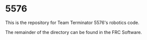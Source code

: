 # 5576

This is the repository for Team Terminator 5576's robotics code.

The remainder of the directory can be found in the FRC Software.

